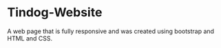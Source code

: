 # Tindog-Website
A web page that is fully responsive and was created using bootstrap and HTML and CSS. 
